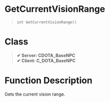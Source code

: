 # GetCurrentVisionRange
> `int GetCurrentVisionRange()`
# Class
> __✔ Server: CDOTA_BaseNPC__  
> __✔ Client: C_DOTA_BaseNPC__  
# Function Description
Gets the current vision range.
